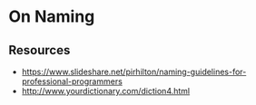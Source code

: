 # On Naming

## Resources

* https://www.slideshare.net/pirhilton/naming-guidelines-for-professional-programmers
* http://www.yourdictionary.com/diction4.html